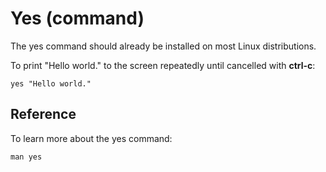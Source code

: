 # Yes (command)

The yes command should already be installed on most Linux distributions.

To print "Hello world." to the screen repeatedly until cancelled with **ctrl-c**:

`yes "Hello world."` 

## Reference

To learn more about the yes command:

`man yes`
